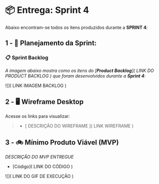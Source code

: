 # 📦 Entrega: __Sprint 4__

Abaixo encontram-se todos os itens produzidos durante a __SPRINT 4__: 

## 1 - 📅 Planejamento da Sprint:



### 📋 Sprint Backlog

*A imagem abaixo mostra como os itens do [__Product Backlog__]( LINK DO PRODUCT BACKLOG ) que foram desenvolvidos durante a __Sprint 4__:*

![]( LINK IMAGEM BACKLOG )


## 2 - 🖥️ Wireframe Desktop

Acesse os links para visualizar:


> * [ DESCRIÇÃO DO WIREFRAME ]( LINK WIREFRAME )



 
## 3 - 🚲 Mínimo Produto Viável (MVP)

*DESCRIÇÃO DO MVP ENTREGUE*

* [Código]( LINK DO CÓDIGO )


![]( LINK DO GIF DE EXECUÇÃO )


